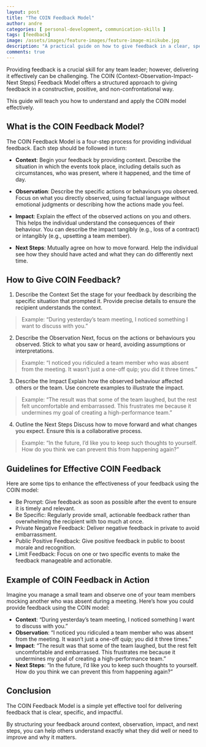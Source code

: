```yaml
---
layout: post
title: "The COIN Feedback Model"
author: andre
categories: [ personal-development, communication-skills ]
tags: [feedback]
image: /assets/images/feature-images/feature-image-minikube.jpg
description: "A practical guide on how to give feedback in a clear, specific, and impactful manner using the COIN Model."
comments: true
---
```


Providing feedback is a crucial skill for any team leader; however, delivering it effectively can be challenging. The 
COIN (Context-Observation-Impact-Next Steps) Feedback Model offers a structured approach to giving feedback in a 
constructive, positive, and non-confrontational way.

This guide will teach you how to understand and apply the COIN model effectively.

## What is the COIN Feedback Model?
The COIN Feedback Model is a four-step process for providing individual feedback. Each step should be followed in turn:

- **Context**: Begin your feedback by providing context. 
Describe the situation in which the events took place, including details such as circumstances, who was present, where it happened, and the time of day.

- **Observation**: Describe the specific actions or behaviours you observed.
Focus on what you directly observed, using factual language without emotional judgments or describing how the actions made you feel.

- **Impact**: Explain the effect of the observed actions on you and others.
This helps the individual understand the consequences of their behaviour. You can describe the impact tangibly (e.g., loss of a contract) or intangibly (e.g., upsetting a team member).

- **Next Steps**: Mutually agree on how to move forward.
Help the individual see how they should have acted and what they can do differently next time.

## How to Give COIN Feedback?
1. Describe the Context
   Set the stage for your feedback by describing the specific situation that prompted it. Provide precise details to ensure the recipient understands the context.

> Example: “During yesterday’s team meeting, I noticed something I want to discuss with you.”

2. Describe the Observation
   Next, focus on the actions or behaviours you observed. Stick to what you saw or heard, avoiding assumptions or interpretations.

> Example: “I noticed you ridiculed a team member who was absent from the meeting. It wasn’t just a one-off quip; you did it three times.”

3. Describe the Impact
   Explain how the observed behaviour affected others or the team. Use concrete examples to illustrate the impact.

> Example: “The result was that some of the team laughed, but the rest felt uncomfortable and embarrassed. This frustrates me because it undermines my goal of creating a high-performance team.”

4. Outline the Next Steps
   Discuss how to move forward and what changes you expect. Ensure this is a collaborative process.

> Example: “In the future, I’d like you to keep such thoughts to yourself. How do you think we can prevent this from happening again?”

## Guidelines for Effective COIN Feedback
Here are some tips to enhance the effectiveness of your feedback using the COIN model:

- Be Prompt: Give feedback as soon as possible after the event to ensure it is timely and relevant.
- Be Specific: Regularly provide small, actionable feedback rather than overwhelming the recipient with too much at once.
- Private Negative Feedback: Deliver negative feedback in private to avoid embarrassment.
- Public Positive Feedback: Give positive feedback in public to boost morale and recognition.
- Limit Feedback: Focus on one or two specific events to make the feedback manageable and actionable.

## Example of COIN Feedback in Action
Imagine you manage a small team and observe one of your team members mocking another who was absent during a meeting. Here’s how you could provide feedback using the COIN model:

- **Context**: “During yesterday’s team meeting, I noticed something I want to discuss with you.”
- **Observation**: “I noticed you ridiculed a team member who was absent from the meeting. It wasn’t just a one-off quip; you did it three times.”
- **Impact**: “The result was that some of the team laughed, but the rest felt uncomfortable and embarrassed. This frustrates me because it undermines my goal of creating a high-performance team.”
- **Next Steps**: “In the future, I’d like you to keep such thoughts to yourself. How do you think we can prevent this from happening again?”

## Conclusion
The COIN Feedback Model is a simple yet effective tool for delivering feedback that is clear, specific, and impactful.

By structuring your feedback around context, observation, impact, and next steps, you can help others understand exactly what they did well or need to improve and why it matters.
